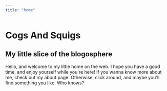 ```yaml
---
title: "home"
---
```


# Cogs And Squigs

## My little slice of the blogosphere

Hello, and welcome to my little home on the web. I hope you have a good time, and enjoy yourself while you're here! If you wanna know more about me, check out my about page. Otherwise, click around, and maybe you'll find something you like. Who knows?
